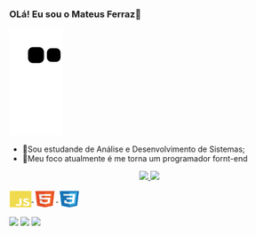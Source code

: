 ### OLá! Eu sou o Mateus Ferraz👋
  ![Snake animation](https://github.com/mateusfilipeferraz/MateusFilipeFerraz/blob/output/github-contribution-grid-snake.svg)
- 🔭Sou estudande de Análise e Desenvolvimento de Sistemas; 
- 🌱Meu foco atualmente é me torna um programador fornt-end
<div align="center">
  <a href="https://github.com/mateusfilipeferraz/mateusFilipeFerraz">
  <img height="180em" src="https://github-readme-stats.vercel.app/api?username=mateusfilipeferraz&show_icons=true&theme=merko&include_all_commits=true&count_private=true"/>
  <img height="180em" src="https://github-readme-stats.vercel.app/api/top-langs/?username=mateusfilipeferraz&layout=compact&langs_count=7&theme=merko"/ >
</div>
 
<div style="display: inline_block"><br>
  <img align="center" alt="-Js" height="30" width="40" src="https://raw.githubusercontent.com/devicons/devicon/master/icons/javascript/javascript-plain.svg">
  <img align="center" alt="-HTML" height="30" width="40" src="https://raw.githubusercontent.com/devicons/devicon/master/icons/html5/html5-original.svg">
  <img align="center" alt="-CSS" height="30" width="40" src="https://raw.githubusercontent.com/devicons/devicon/master/icons/css3/css3-original.svg">
</div>
<br>
  <div> 
  <a href="https://www.instagram.com/mateusfilipeferraz/" target="_blank"><img src="https://img.shields.io/badge/-Instagram-%23E4405F?style=for-the-badge&logo=instagram&logoColor=white" target="_blank"></a>
  <a href = "mailto:mateus.p.ferraz@gmail.com"><img src="https://img.shields.io/badge/-Gmail-%23333?style=for-the-badge&logo=gmail&logoColor=white" target="_blank"></a>
  <a href="https://www.linkedin.com/in/mateus-ferraz-535b45a4/" target="_blank"><img src="https://img.shields.io/badge/-LinkedIn-%230077B5?style=for-the-badge&logo=linkedin&logoColor=white" target="_blank"></a>
    </div> 
  
